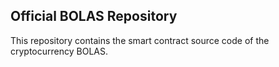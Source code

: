 ## Official BOLAS Repository

This repository contains the smart contract source code of the cryptocurrency BOLAS.